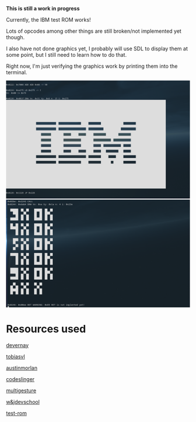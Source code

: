 **This is still a work in progress**

Currently, the IBM test ROM works! 

Lots of opcodes among other things are still broken/not implemented yet though. 

I also have not done graphics yet, I probably will use SDL to display them at some point, but I still need to learn how to do that. 

Right now, I'm just verifying the graphics work by printing them into the terminal.

![chip8-1](images/ibm_test.png)
![chip8-2](images/opcode_test.png)

# Resources used
[devernay](http://devernay.free.fr/hacks/chip8/C8TECH10.HTM)

[tobiasvl](https://tobiasvl.github.io/blog/write-a-chip-8-emulator/)

[austinmorlan](https://austinmorlan.com/posts/chip8_emulator/)

[codeslinger](http://www.codeslinger.co.uk/pages/projects/chip8.html)

[multigesture](https://multigesture.net/articles/how-to-write-an-emulator-chip-8-interpreter/)

[w&jdevschool](https://blog.wjdevschool.com/blog/video-game-console-emulator/)

[test-rom](https://github.com/corax89/chip8-test-rom)


